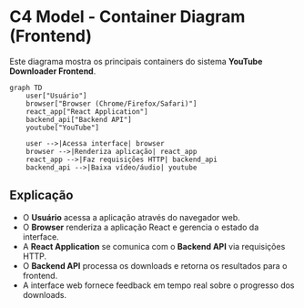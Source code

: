 # C4 Model - Container Diagram (Frontend)

Este diagrama mostra os principais containers do sistema **YouTube Downloader Frontend**.

```mermaid
graph TD
    user["Usuário"]
    browser["Browser (Chrome/Firefox/Safari)"]
    react_app["React Application"]
    backend_api["Backend API"]
    youtube["YouTube"]

    user -->|Acessa interface| browser
    browser -->|Renderiza aplicação| react_app
    react_app -->|Faz requisições HTTP| backend_api
    backend_api -->|Baixa vídeo/áudio| youtube
```

## Explicação
- O **Usuário** acessa a aplicação através do navegador web.
- O **Browser** renderiza a aplicação React e gerencia o estado da interface.
- A **React Application** se comunica com o **Backend API** via requisições HTTP.
- O **Backend API** processa os downloads e retorna os resultados para o frontend.
- A interface web fornece feedback em tempo real sobre o progresso dos downloads. 